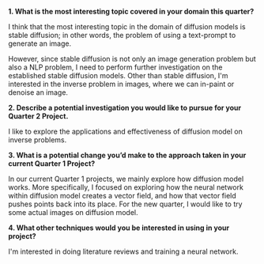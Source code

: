 **1. What is the most interesting topic covered in your domain this quarter?**

I think that the most interesting topic in the domain of diffusion models is stable diffusion; in other words, the problem of using a text-prompt to generate an image. 

However, since stable diffusion is not only an image generation problem but also a NLP problem, I need to perform further investigation on the established stable diffusion models. Other than stable diffusion, I'm interested in the inverse problem in images, where we can in-paint or denoise an image.

**2. Describe a potential investigation you would like to pursue for your Quarter 2 Project.**

I like to explore the applications and effectiveness of diffusion model on inverse problems. 

**3. What is a potential change you’d make to the approach taken in your current Quarter 1 Project?**

In our current Quarter 1 projects, we mainly explore how diffusion model works. More specifically, I focused on exploring how the neural network within diffusion model creates a vector field, and how that vector field pushes points back into its place. For the new quarter, I would like to try some actual images on diffusion model. 

**4. What other techniques would you be interested in using in your project?**

I'm interested in doing literature reviews and training a neural network. 
